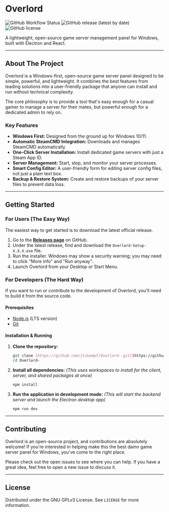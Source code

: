 # Overlord

![GitHub Workflow Status](https://img.shields.io/github/actions/workflow/status/itskempf/Overlord-/main.yml?branch=main&style=for-the-badge)
![GitHub release (latest by date)](https://img.shields.io/github/v/release/itskempf/Overlord-?style=for-the-badge)
![GitHub license](https://img.shields.io/github/license/itskempf/Overlord-?style=for-the-badge)

A lightweight, open-source game server management panel for Windows, built with Electron and React.

---

## About The Project

Overlord is a Windows-first, open-source game server panel designed to be simple, powerful, and lightweight. It combines the best features from leading solutions into a user-friendly package that anyone can install and run without technical complexity.

The core philosophy is to provide a tool that's easy enough for a casual gamer to manage a server for their mates, but powerful enough for a dedicated admin to rely on.

### Key Features

* **Windows First:** Designed from the ground up for Windows 10/11.
* **Automatic SteamCMD Integration:** Downloads and manages SteamCMD automatically.
* **One-Click Server Installation:** Install dedicated game servers with just a Steam App ID.
* **Server Management:** Start, stop, and monitor your server processes.
* **Smart Config Editor:** A user-friendly form for editing server config files, not just a plain text box.
* **Backup & Restore System:** Create and restore backups of your server files to prevent data loss.

---

## Getting Started

### For Users (The Easy Way)

The easiest way to get started is to download the latest official release.

1.  Go to the **[Releases page](https://github.com/itskempf/Overlord-/releases)** on GitHub.
2.  Under the latest release, find and download the `Overlord-Setup-X.X.X.exe` file.
3.  Run the installer. Windows may show a security warning; you may need to click "More info" and "Run anyway".
4.  Launch Overlord from your Desktop or Start Menu.

### For Developers (The Hard Way)

If you want to run or contribute to the development of Overlord, you'll need to build it from the source code.

#### Prerequisites

* [Node.js](https://nodejs.org/) (LTS version)
* [Git](https://git-scm.com/)

#### Installation & Running

1.  **Clone the repository:**
    ```bash
    git clone [https://github.com/itskempf/Overlord-.git](https://github.com/itskempf/Overlord-.git)
    cd Overlord-
    ```

2.  **Install all dependencies:**
    *(This uses workspaces to install for the client, server, and shared packages at once)*
    ```bash
    npm install
    ```

3.  **Run the application in development mode:**
    *(This will start the backend server and launch the Electron desktop app)*
    ```bash
    npm run dev
    ```

---

## Contributing

Overlord is an open-source project, and contributions are absolutely welcome! If you're interested in helping make this the best damn game server panel for Windows, you've come to the right place.

Please check out the open issues to see where you can help. If you have a great idea, feel free to open a new issue to discuss it.

---

## License

Distributed under the GNU GPLv3 License. See `LICENSE` for more information.